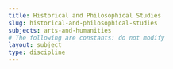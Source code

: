 ```yaml
---
title: Historical and Philosophical Studies
slug: historical-and-philosophical-studies
subjects: arts-and-humanities
# The following are constants: do not modify
layout: subject
type: discipline
---
```

